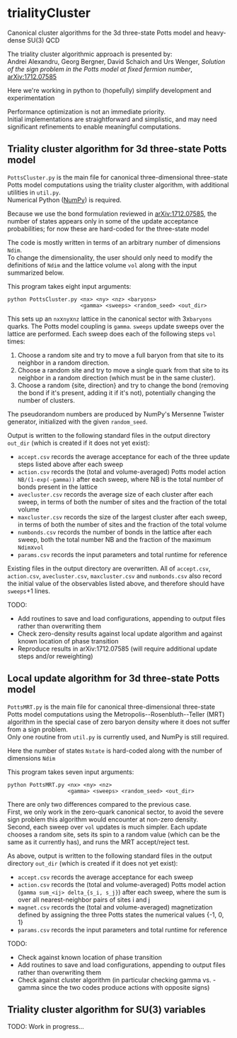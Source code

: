 # trialityCluster

Canonical cluster algorithms for the 3d three-state Potts model and heavy-dense SU(3) QCD

The triality cluster algorithmic approach is presented by:\
Andrei Alexandru, Georg Bergner, David Schaich and Urs Wenger, *Solution of the sign problem in the Potts model at fixed fermion number*, [arXiv:1712.07585](https://arxiv.org/abs/1712.07585)

Here we're working in python to (hopefully) simplify development and experimentation

Performance optimization is not an immediate priority.\
Initial implementations are straightforward and simplistic, and may need significant refinements to enable meaningful computations.

## Triality cluster algorithm for 3d three-state Potts model

`PottsCluster.py` is the main file for canonical three-dimensional three-state Potts model computations using the triality cluster algorithm, with additional utilities in `util.py`.\
Numerical Python ([NumPy](https://github.com/numpy/numpy)) is required.

Because we use the bond formulation reviewed in [arXiv:1712.07585](https://arxiv.org/abs/1712.07585), the number of states appears only in some of the update acceptance probabilities; for now these are hard-coded for the three-state model

The code is mostly written in terms of an arbitrary number of dimensions `Ndim`.\
To change the dimensionality, the user should only need to modify the definitions of `Ndim` and the lattice volume `vol` along with the input summarized below.

This program takes eight input arguments:
```
python PottsCluster.py <nx> <ny> <nz> <baryons>
                       <gamma> <sweeps> <random_seed> <out_dir>
```

This sets up an `nx`x`ny`x`nz` lattice in the canonical sector with 3x`baryons` quarks.
The Potts model coupling is `gamma`.
`sweeps` update sweeps over the lattice are performed.
Each sweep does each of the following steps  `vol` times:
1. Choose a random site and try to move a full baryon from that site to its neighbor in a random direction.
2. Choose a random site and try to move a single quark from that site to its neighbor in a random direction (which must be in the same cluster).
3. Choose a random {site, direction} and try to change the bond (removing the bond if it's present, adding it if it's not), potentially changing the number of clusters.

The pseudorandom numbers are produced by NumPy's Mersenne Twister generator, initialized with the given `random_seed`.

Output is written to the following standard files in the output directory `out_dir` (which is created if it does not yet exist):
* `accept.csv` records the average acceptance for each of the three update steps listed above after each sweep
* `action.csv` records the (total and volume-averaged) Potts model action `NB/(1-exp(-gamma))` after each sweep, where NB is the total number of bonds present in the lattice
* `avecluster.csv` records the average size of each cluster after each sweep, in terms of both the number of sites and the fraction of the total volume
* `maxcluster.csv` records the size of the largest cluster after each sweep, in terms of both the number of sites and the fraction of the total volume
* `numbonds.csv` records the number of bonds in the lattice after each sweep, both the total number NB and the fraction of the maximum `Ndim`x`vol`
* `params.csv` records the input parameters and total runtime for reference

Existing files in the output directory are overwritten.
All of `accept.csv`, `action.csv`, `avecluster.csv`, `maxcluster.csv` and `numbonds.csv` also record the initial value of the observables listed above, and therefore should have `sweeps`+1 lines.

TODO:
* Add routines to save and load configurations, appending to output files rather than overwriting them
* Check zero-density results against local update algorithm and against known location of phase transition
* Reproduce results in arXiv:1712.07585 (will require additional update steps and/or reweighting)

## Local update algorithm for 3d three-state Potts model

`PottsMRT.py` is the main file for canonical three-dimensional three-state Potts model computations using the Metropolis--Rosenbluth--Teller (MRT) algorithm in the special case of zero baryon density where it does not suffer from a sign problem.\
Only one routine from `util.py` is currently used, and NumPy is still required.

Here the number of states `Nstate` is hard-coded along with the number of dimensions `Ndim`

This program takes seven input arguments:
```
python PottsMRT.py <nx> <ny> <nz>
                   <gamma> <sweeps> <random_seed> <out_dir>
```

There are only two differences compared to the previous case.\
First, we only work in the zero-quark canonical sector, to avoid the severe sign problem this algorithm would encounter at non-zero density.\
Second, each sweep over `vol` updates is much simpler.  Each update chooses a random site, sets its spin to a random value (which can be the same as it currently has), and runs the MRT accept/reject test.

As above, output is written to the following standard files in the output directory `out_dir` (which is created if it does not yet exist):
* `accept.csv` records the average acceptance for each sweep
* `action.csv` records the (total and volume-averaged) Potts model action (`gamma sum_<ij> delta_{s_i, s_j}`) after each sweep, where the sum is over all nearest-neighbor pairs of sites i and j
* `magnet.csv` records the (total and volume-averaged) magnetization defined by assigning the three Potts states the numerical values {-1, 0, 1}
* `params.csv` records the input parameters and total runtime for reference

TODO:
* Check against known location of phase transition
* Add routines to save and load configurations, appending to output files rather than overwriting them
* Check against cluster algorithm (in particular checking gamma vs. -gamma since the two codes produce actions with opposite signs)

## Triality cluster algorithm for SU(3) variables

TODO: Work in progress...
